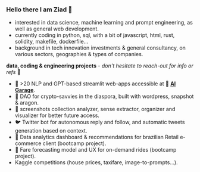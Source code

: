### Hello there I am Ziad 👋
- interested in data science, machine learning and prompt engineering, as well as general web development.
- currently coding in python, sql, with a bit of javascript, html, rust, solidity, makefile, dockerfile...
- background in tech innovation investments & general consultancy, on various sectors, geographies & types of companies.

**data, coding & engineering projects** - *don't hesitate to reach-out for info or refs* 🙂 
- 🤖 >20 NLP and GPT-based streamlit web-apps accessible at 💨 **[AI Garage](https://ai-garage.streamlit.app/)**. 
- 🌲 DAO for crypto-savvies in the diaspora, built with wordpress, snapshot & aragon.
- 📸 screenshots collection analyzer, sense extractor, organizer and visualizer for better future access.
- 🐦 Twitter bot for autonomous reply and follow, and automatic tweets generation based on context.
- 🛒 Data analytics dashboard & recommendations for brazilian Retail e-commerce client (bootcamp project).
- 🚕 Fare forecasting model and UX for on-demand rides (bootcamp project).
- Kaggle competitions (house prices, taxifare, image-to-prompts...).
